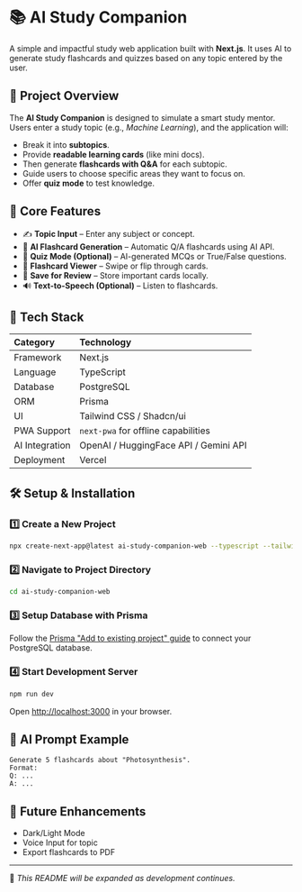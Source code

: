 # 📚 AI Study Companion

A simple and impactful study web application built with **Next.js**. It uses AI to generate study flashcards and quizzes based on any topic entered by the user.

## 🚀 Project Overview

The **AI Study Companion** is designed to simulate a smart study mentor. Users enter a study topic (e.g., _Machine Learning_), and the application will:

- Break it into **subtopics**.
- Provide **readable learning cards** (like mini docs).
- Then generate **flashcards with Q&A** for each subtopic.
- Guide users to choose specific areas they want to focus on.
- Offer **quiz mode** to test knowledge.

## 🎯 Core Features

- ✍️ **Topic Input** – Enter any subject or concept.
- 🤖 **AI Flashcard Generation** – Automatic Q/A flashcards using AI API.
- 📝 **Quiz Mode (Optional)** – AI-generated MCQs or True/False questions.
- 🔄 **Flashcard Viewer** – Swipe or flip through cards.
- 💾 **Save for Review** – Store important cards locally.
- 🔊 **Text-to-Speech (Optional)** – Listen to flashcards.

## 🧪 Tech Stack

| Category       | Technology                            |
| :------------- | :------------------------------------ |
| Framework      | Next.js                               |
| Language       | TypeScript                            |
| Database       | PostgreSQL                            |
| ORM            | Prisma                                |
| UI             | Tailwind CSS / Shadcn/ui              |
| PWA Support    | `next-pwa` for offline capabilities   |
| AI Integration | OpenAI / HuggingFace API / Gemini API |
| Deployment     | Vercel                                |

## 🛠️ Setup & Installation

### 1️⃣ Create a New Project

```bash
npx create-next-app@latest ai-study-companion-web --typescript --tailwind --eslint
```

### 2️⃣ Navigate to Project Directory

```bash
cd ai-study-companion-web
```

### 3️⃣ Setup Database with Prisma

Follow the [Prisma "Add to existing project" guide](https://www.prisma.io/docs/getting-started/setup-prisma/start-from-scratch/add-to-existing-project-typescript-postgres) to connect your PostgreSQL database.

### 4️⃣ Start Development Server

```bash
npm run dev
```

Open [http://localhost:3000](http://localhost:3000) in your browser.

## 🧠 AI Prompt Example

```
Generate 5 flashcards about "Photosynthesis".
Format:
Q: ...
A: ...
```

## 📌 Future Enhancements

- Dark/Light Mode
- Voice Input for topic
- Export flashcards to PDF

---

🔖 _This README will be expanded as development continues._
